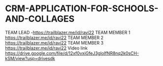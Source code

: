# CRM-APPLICATION-FOR-SCHOOLS-AND-COLLAGES 
TEAM LEAD -https://trailblazer.me/id/ravi22
TEAM MEMBER 1 https://trailblazer.me/id/ravi22
TEAM MEMBER 2 https://trailblazer.me/id/ravi22
TEAM MEMBER 3 https://trailblazer.me/id/ravi22
Video link  https://drive.google.com/file/d/12xf0vxiGfeJ3gloIfNR8nq2k0sCH-kSM/view?usp=drivesdk
